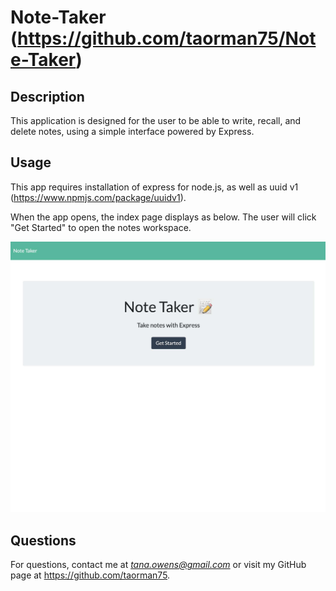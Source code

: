 # Note-Taker (https://github.com/taorman75/Note-Taker)

## Description

This application is designed for the user to be able to write, recall, and delete notes, using a simple interface powered by Express.

## Usage

This app requires installation of express for node.js, as well as uuid v1 (https://www.npmjs.com/package/uuidv1).

When the app opens, the index page displays as below. The user will click "Get Started" to open the notes workspace.

![Note Taker index screen shot](https://github.com/taorman75/Note-Taker/blob/master/Develop/NoteTakerIndex.jpg)

## Questions

For questions, contact me at *tana.owens@gmail.com* or visit my GitHub page at https://github.com/taorman75.